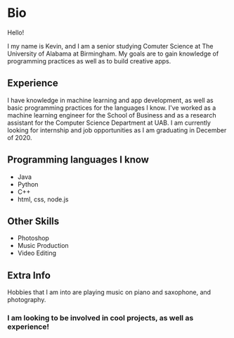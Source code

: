 # Bio

Hello!

I my name is Kevin, and I am a senior studying Comuter Science at The University of 
Alabama at Birmingham. My goals are to gain knowledge of programming practices as 
well as to build creative apps.

## Experience
I have knowledge in machine learning and app development, as well as basic programming
practices for the languages I know. I've worked as a machine learning engineer for the
School of Business and as a research assistant for the Computer Science Department at 
UAB. I am currently looking for internship and job opportunities as I am graduating in
December of 2020.

## Programming languages I know
- Java
- Python
- C++
- html, css, node.js


## Other Skills
- Photoshop
- Music Production
- Video Editing


## Extra Info
Hobbies that I am into are playing music on piano and saxophone, and photography.
  
### I am looking to be involved in cool projects, as well as experience!


